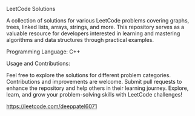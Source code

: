LeetCode Solutions

A collection of solutions for various LeetCode problems covering graphs, trees, linked lists, arrays, strings, and more. This repository serves as a valuable resource for developers interested in learning and mastering algorithms and data structures through practical examples.

Programming Language: C++

Usage and Contributions:

Feel free to explore the solutions for different problem categories.
Contributions and improvements are welcome. Submit pull requests to enhance the repository and help others in their learning journey.
Explore, learn, and grow your problem-solving skills with LeetCode challenges!

https://leetcode.com/deeppatel6071